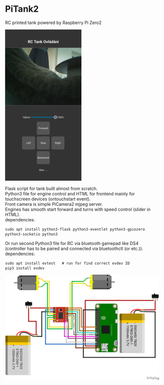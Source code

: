 # PiTank2
RC printed tank powered by Raspberry Pi Zero2

<img src="https://github.com/vitasrutek/PiTank2/blob/main/Screenshot.jpg" width="250">

Flask script for tank built almost from scratch.  
Python3 file for engine control and HTML for frontend mainly for touchscreen devices (ontouchstart event).  
Front camera is simple PiCamera2 mjpeg server.  
Engines has smooth start forward and turns with speed control (slider in HTML).  
dependencies:  
```
sudo apt install python3-flask python3-eventlet python3-gpiozero python3-socketio python3
```

Or run second Python3 file for RC via bluetooth gamepad like DS4 (controller has to be paired and connected via bluetoothctl (or etc.)).  
dependencies:  
```
sudo apt install evtest   # run for find correct evdev ID
pip3 install evdev
```

![zapojeni](https://github.com/vitasrutek/PiTank2/blob/main/Zapojeni.png)
